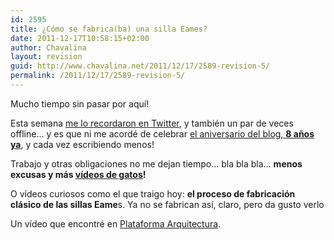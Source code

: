 ```yaml
---
id: 2595
title: ¿Cómo se fabrica(ba) una silla Eames?
date: 2011-12-17T10:58:15+02:00
author: Chavalina
layout: revision
guid: http://www.chavalina.net/2011/12/17/2589-revision-5/
permalink: /2011/12/17/2589-revision-5/
---
```

Mucho tiempo sin pasar por aquí!

Esta semana <a href="https://twitter.com/#!/alexD_v/status/146802278190415872" target="_blank">me lo recordaron en Twitter</a>, y también un par de veces offline&#8230; y es que ni me acordé de celebrar [el aniversario del blog, **8 años ya**](http://www.chavalina.net/2003/11/22/post-1/), y cada vez escribiendo menos!

Trabajo y otras obligaciones no me dejan tiempo&#8230; bla bla bla&#8230; **menos excusas y más [vídeos de gatos](http://procatinator.com/)!**

O vídeos curiosos como el que traigo hoy: **el proceso de fabricación clásico de las sillas Eame**s. Ya no se fabrican así, claro, pero da gusto verlo



Un vídeo que encontré en [Plataforma Arquitectura](http://www.plataformaarquitectura.cl/2008/12/03/%C2%BFcomo-se-fabrica-una-silla-eames/).